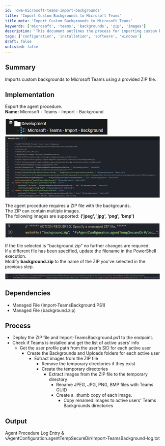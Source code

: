 ```yaml
---
id: 'cwa-microsoft-teams-import-backgrounds'
title: 'Import Custom Backgrounds to Microsoft Teams'
title_meta: 'Import Custom Backgrounds to Microsoft Teams'
keywords: ['microsoft', 'teams', 'backgrounds', 'zip', 'images']
description: 'This document outlines the process for importing custom backgrounds into Microsoft Teams using a ZIP file containing supported image formats. It includes implementation steps, dependencies, and the overall process to ensure successful background uploads for active users.'
tags: ['configuration', 'installation', 'software', 'windows']
draft: false
unlisted: false
---
```

## Summary

Imports custom backgrounds to Microsoft Teams using a provided ZIP file.

## Implementation

Export the agent procedure.  
**Name:** Microsoft - Teams - Import - Background

![Image 1](../../../static/img/Microsoft---Teams---Import---Background/image_1.png)  
![Image 2](../../../static/img/Microsoft---Teams---Import---Background/image_2.png)  

The agent procedure requires a ZIP file with the backgrounds.  
The ZIP can contain multiple images.  
The following images are supported: **('jpeg', 'jpg', 'png', 'bmp')**

![Image 3](../../../static/img/Microsoft---Teams---Import---Background/image_3.png)  

If the file selected is "background.zip" no further changes are required.  
If a different file has been specified, update the filename in the PowerShell execution.  
Modify **background.zip** to the name of the ZIP you've selected in the previous step.  

![Image 4](../../../static/img/Microsoft---Teams---Import---Background/image_4.png)  

## Dependencies

- Managed File (Import-TeamsBackground.PS1)
- Managed File (background.zip)

## Process

- Deploy the ZIP file and Import-TeamsBackground.ps1 to the endpoint.
- Check if Teams is installed and get the list of active users' info
  - Get the user profile path from the user's SID for each active user
    - Create the Backgrounds and Uploads folders for each active user
      - Extract images from the ZIP file
        - Remove the temporary directories if they exist
        - Create the temporary directories
          - Extract images from the ZIP file to the temporary directory
            - Rename JPEG, JPG, PNG, BMP files with Teams GUID
            - Create a _thumb copy of each image.
              - Copy renamed images to active users' Teams Backgrounds directories

## Output

Agent Procedure Log Entry & vAgentConfiguration.agentTempSecureDir/Import-TeamsBackground-log.txt



